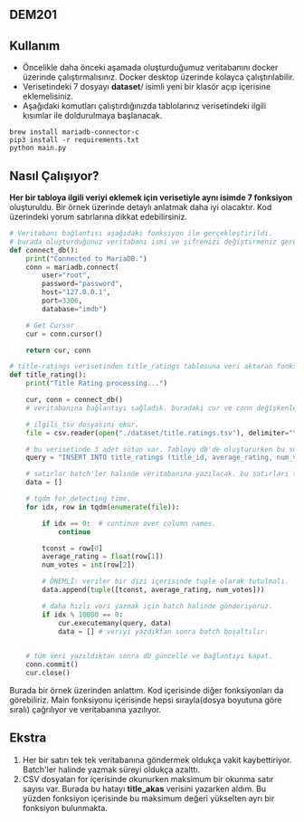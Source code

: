 ## DEM201

## Kullanım

- Öncelikle daha önceki aşamada oluşturduğumuz veritabanını docker üzerinde çalıştırmalısınız. Docker desktop üzerinde kolayca çalıştırılabilir.
- Verisetindeki 7 dosyayı **dataset**/ isimli yeni bir klasör açıp içerisine eklemelisiniz.
- Aşağıdaki komutları çalıştırdığınızda tablolarınız verisetindeki ilgili kısımlar ile doldurulmaya başlanacak.

```shell
brew install mariadb-connector-c
pip3 install -r requirements.txt
python main.py	
```

## Nasıl Çalışıyor?

**Her bir tabloya ilgili veriyi eklemek için verisetiyle aynı isimde 7 fonksiyon** oluşturuldu. Bir örnek üzerinde detaylı anlatmak daha iyi olacaktır. Kod üzerindeki yorum satırlarına dikkat edebilirsiniz.

```python
# Veritabanı bağlantısı aşağıdaki fonksiyon ile gerçekleştirildi.
# burada oluşturduğunuz veritabanı ismi ve şifrenizi değiştirmeniz gerekli.
def connect_db():
    print("Connected to MariaDB.")
    conn = mariadb.connect(
        user="root",
        password="password",
        host="127.0.0.1",
        port=3306,
        database="imdb")

    # Get Cursor
    cur = conn.cursor()

    return cur, conn
```

```python
# title-ratings verisetinden title_ratings tablosuna veri aktaran fonksiyon
def title_rating():
    print("Title Rating processing...")

    cur, conn = connect_db()
    # veritabanına bağlantıyı sağladık. buradaki cur ve conn değişkenleri ilerde veritabanını güncellemeye ve kapatmaya yarayacak.

    # ilgili tsv dosyasını okur.
    file = csv.reader(open("./dataset/title.ratings.tsv"), delimiter="\t")

    # bu verisetinde 3 adet sütun var. Tabloyu db'de oluştururken bu sütun isimlerinin kullanılması önemli. Yoksa hata verir.
    query = "INSERT INTO title_ratings (title_id, average_rating, num_votes) VALUES (?, ?, ?)"

    # satırlar batch'ler halinde veritabanına yazılacak. bu satırları tutacağım değişkeni tanımladım.
    data = []

    # tqdm for detecting time.
    for idx, row in tqdm(enumerate(file)):

        if idx == 0:  # continue over column names.
            continue

        tconst = row[0]
        average_rating = float(row[1])
        num_votes = int(row[2])

        # ÖNEMLİ: veriler bir dizi içerisinde tuple olarak tutulmalı.
        data.append(tuple([tconst, average_rating, num_votes]))

        # daha hızlı veri yazmak için batch halinde gönderiyoruz.
        if idx % 10000 == 0:
            cur.executemany(query, data)
            data = [] # veriyi yazdıktan sonra batch boşaltılır.

            
    # tüm veri yazıldıktan sonra db güncelle ve bağlantıyı kapat.
    conn.commit()
    cur.close()

```

Burada bir örnek üzerinden anlattım. Kod içerisinde diğer fonksiyonları da görebiliriz. Main fonksiyonu içerisinde hepsi sırayla(dosya boyutuna göre sıralı) çağrılıyor ve veritabanına yazılıyor.

## Ekstra

1. Her bir satırı tek tek veritabanına göndermek oldukça vakit kaybettiriyor. Batch'ler halinde yazmak süreyi oldukça azalttı.
2. CSV dosyaları for içerisinde okunurken maksimum bir okunma satır sayısı var. Burada bu hatayı **title_akas** verisini yazarken aldım. Bu yüzden fonksiyon içerisinde bu maksimum değeri yükselten ayrı bir fonksiyon bulunmakta.

